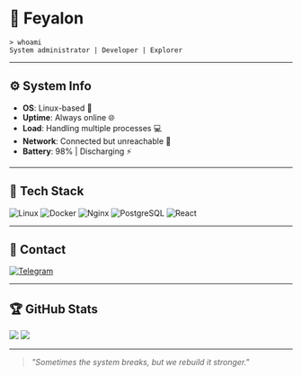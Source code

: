 # 🌙 Feyalon

```shell
> whoami
System administrator | Developer | Explorer
```

---

## ⚙️ System Info

- **OS**: Linux-based 🐧
- **Uptime**: Always online 🌐
- **Load**: Handling multiple processes 💻
- **Network**: Connected but unreachable 🔴
- **Battery**: 98% | Discharging ⚡

---

## 🔧 Tech Stack

![Linux](https://img.shields.io/badge/Linux-%23FCC624.svg?style=for-the-badge&logo=linux&logoColor=black) ![Docker](https://img.shields.io/badge/docker-%230db7ed.svg?style=for-the-badge&logo=docker&logoColor=white) ![Nginx](https://img.shields.io/badge/nginx-%23009639.svg?style=for-the-badge&logo=nginx&logoColor=white) ![PostgreSQL](https://img.shields.io/badge/postgresql-%23316192.svg?style=for-the-badge&logo=postgresql&logoColor=white) ![React](https://img.shields.io/badge/react-%2320232a.svg?style=for-the-badge&logo=react&logoColor=%2361DAFB)

---

## 📡 Contact

[![Telegram](https://img.shields.io/badge/Telegram-%232CA5E0.svg?style=for-the-badge&logo=telegram&logoColor=white)](https://t.me/GafurSH)  

---

## 🏆 GitHub Stats

![](https://github-readme-stats.vercel.app/api?username=Feyalon&theme=dark&hide_border=false&include_all_commits=false&count_private=false)
![](https://github-readme-streak-stats.herokuapp.com/?user=Feyalon&theme=dark&hide_border=false)

---

> *"Sometimes the system breaks, but we rebuild it stronger."*
